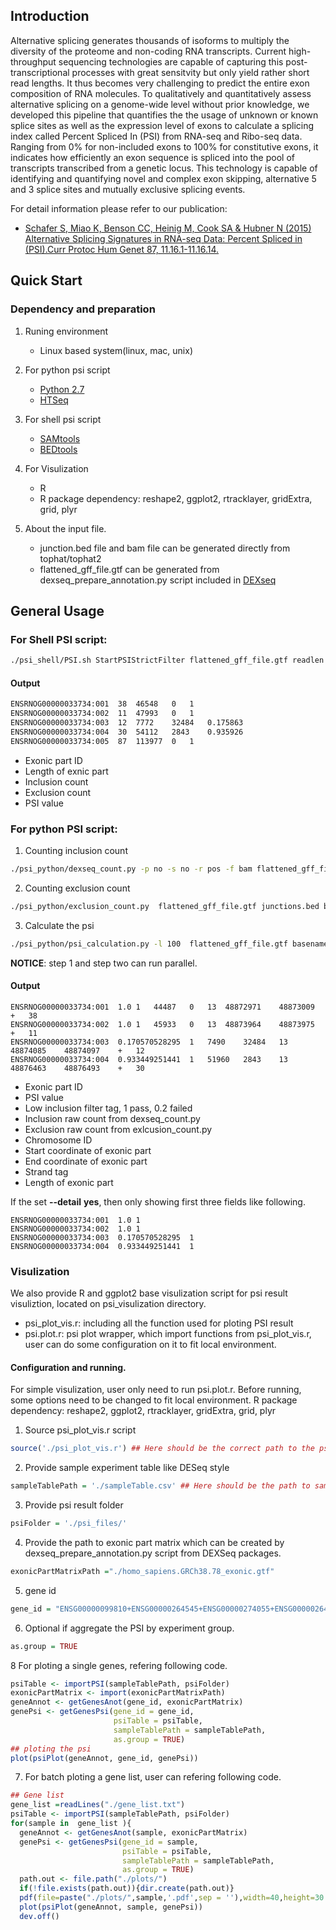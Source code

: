 ## Introduction
Alternative splicing generates thousands of isoforms to multiply the diversity of the proteome and non-coding RNA transcripts. Current high-throughput sequencing technologies are capable of capturing this post-transcriptional processes with great sensitvity but only yield rather short read lengths. It thus becomes very challenging to predict the entire exon composition of RNA molecules. To qualitatively and quantitatively assess alternative splicing on a genome-wide level without prior knowledge, we developed this pipeline that quantifies the the usage of unknown or known splice sites as well as the expression level of exons to calculate a splicing index called Percent Spliced In (PSI) from RNA-seq and Ribo-seq data. Ranging from 0% for non-included exons to 100% for constitutive exons, it indicates how efficiently an exon sequence is spliced into the pool of transcripts transcribed from a genetic locus. This technology is capable of identifying and quantifying novel and complex exon skipping, alternative 5 and 3 splice sites and mutually exclusive splicing events. 

For detail information please refer to our publication:
* [Schafer S, Miao K, Benson CC, Heinig M, Cook SA & Hubner N (2015) Alternative Splicing Signatures in RNA-seq Data: Percent Spliced in (PSI).Curr Protoc Hum Genet 87, 11.16.1-11.16.14.](http://onlinelibrary.wiley.com/doi/10.1002/0471142905.hg1116s87/abstract)

## Quick Start
### Dependency and preparation
1.  Runing environment 
    * Linux based system(linux, mac, unix)
 
2.  For python psi script 
    * [Python 2.7](https://www.python.org)
    * [HTSeq](http://www-huber.embl.de/HTSeq/doc/overview.html)

3.  For shell psi script
    * [SAMtools](http://samtools.sourceforge.net/)
    * [BEDtools](http://bedtools.readthedocs.org/en/latest/) 

4.  For Visulization
    * R
    * R package dependency: reshape2, ggplot2, rtracklayer, gridExtra, grid, plyr

5.  About the input file. 
    * junction.bed file and bam file can be generated directly  from tophat/tophat2
    * flattened_gff_file.gtf can be generated from dexseq_prepare_annotation.py script included in [DEXseq](http://bioconductor.org/packages/release/bioc/html/DEXSeq.html)

## General Usage
### For Shell PSI script:
```bash
./psi_shell/PSI.sh StartPSIStrictFilter flattened_gff_file.gtf readlen alignment_file.bam junctions.bed baseName
```
#### Output
```bash
ENSRNOG00000033734:001	38	46548	0	1
ENSRNOG00000033734:002	11	47993	0	1
ENSRNOG00000033734:003	12	7772	32484	0.175863
ENSRNOG00000033734:004	30	54112	2843	0.935926
ENSRNOG00000033734:005	87	113977	0	1
``` 
*  Exonic part ID
*  Length of exnic part
*  Inclusion count
*  Exclusion count 
*  PSI value 


### For python PSI script: 
1. Counting inclusion count

 ```bash 
 ./psi_python/dexseq_count.py -p no -s no -r pos -f bam flattened_gff_file.gtf  alignment_file.bam basename.inclusion
 ```
2. Counting exclusion count

 ```bash 
 ./psi_python/exclusion_count.py  flattened_gff_file.gtf junctions.bed basename.exclusion
 ```
3. Calculate the psi 

 ```bash 
 ./psi_python/psi_calculation.py -l 100  flattened_gff_file.gtf basename.inclusion basename.exclusion basename
 ```
**NOTICE**: step 1 and step two can run parallel. 

#### Output
```shell 
ENSRNOG00000033734:001	1.0	1	44487	0	13	48872971	48873009	+	38
ENSRNOG00000033734:002	1.0	1	45933	0	13	48873964	48873975	+	11
ENSRNOG00000033734:003	0.170570528295	1	7490	32484	13	48874085	48874097	+	12
ENSRNOG00000033734:004	0.933449251441	1	51960	2843	13	48876463	48876493	+	30
```
*  Exonic part ID
*  PSI value
*  Low inclusion filter tag, 1 pass, 0.2 failed 
*  Inclusion raw count from dexseq_count.py
*  Exclusion raw count from exlcusion_count.py 
*  Chromosome ID
*  Start coordinate of exonic part 
*  End coordinate of exonic part 
*  Strand tag
*  Length of exonic part

If the set **--detail** **yes**, then only showing first three fields like following.
```shell
ENSRNOG00000033734:001	1.0	1
ENSRNOG00000033734:002	1.0	1
ENSRNOG00000033734:003	0.170570528295	1
ENSRNOG00000033734:004	0.933449251441	1
``` 

### Visulization
We also provide R and ggplot2 base visulization script for psi result visuliztion, located on psi_visulization directory. 
*  psi_plot_vis.r: including all the function used for ploting PSI result
*  psi.plot.r: psi plot wrapper, which import functions from psi_plot_vis.r, user can do some configuration on it to fit local environment. 

#### Configuration and running. 
For simple visulization, user only need to run psi.plot.r. Before running, some options need to be changed to fit local environment. 
  R package dependency: reshape2, ggplot2, rtracklayer, gridExtra, grid, plyr

1. Source psi_plot_vis.r script
```R
source('./psi_plot_vis.r') ## Here should be the correct path to the psi_plot_vis.r script
```
2. Provide sample experiment table like DESeq style
```R
sampleTablePath = './sampleTable.csv' ## Here should be the path to sampleTable, user can refer to the testing data to create own one. 
```
3. Provide psi result folder
```R
psiFolder = './psi_files/'
```
4. Provide the path to exonic part matrix which can be created by dexseq_prepare_annotation.py script from DEXSeq packages. 
```R
exonicPartMatrixPath ="./homo_sapiens.GRCh38.78_exonic.gtf"
```
5. gene id 
```R
gene_id = "ENSG00000099810+ENSG00000264545+ENSG00000274055+ENSG00000264801+ENSG00000240498"
```
6. Optional if aggregate the PSI by experiment group. 
```R
as.group = TRUE
```

8 For ploting a single genes, refering following code. 
```R
psiTable <- importPSI(sampleTablePath, psiFolder)
exonicPartMatrix <- import(exonicPartMatrixPath)
geneAnnot <- getGenesAnot(gene_id, exonicPartMatrix)
genePsi <- getGenesPsi(gene_id = gene_id,
                       psiTable = psiTable, 
                       sampleTablePath = sampleTablePath,
                       as.group = TRUE)
## ploting the psi 
plot(psiPlot(geneAnnot, gene_id, genePsi))
```

7. For batch ploting a gene list, user can refering following code. 
```R
## Gene list
gene_list =readLines("./gene_list.txt")
psiTable <- importPSI(sampleTablePath, psiFolder)
for(sample in  gene_list ){
  geneAnnot <- getGenesAnot(sample, exonicPartMatrix)
  genePsi <- getGenesPsi(gene_id = sample,
                         psiTable = psiTable, 
                         sampleTablePath = sampleTablePath,
                         as.group = TRUE)
  path.out <- file.path("./plots/")
  if(!file.exists(path.out)){dir.create(path.out)}
  pdf(file=paste("./plots/",sample,'.pdf',sep = ''),width=40,height=30 ) 
  plot(psiPlot(geneAnnot, sample, genePsi))
  dev.off()
```


